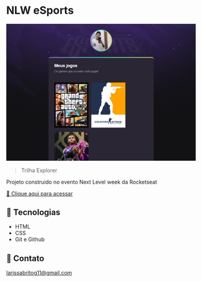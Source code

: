 # NLW eSports

![preview](./.github/preview.png)


>Trilha Explorer


Projeto construido no evento Next Level week da Rocketseat

[🔗 Clique aqui para acessar](https://larissabrito-dev.github.io/NLW-Esports-Explorer/![preview](https://user-images.githubusercontent.com/104842382/190718457-f7e56939-ced6-497c-a2a5-9fed6301eb5f.png)
)


## 🔧 Tecnologias

- HTML
- CSS
- Git e Github

## 📧 Contato

larissabritog11@gmail.com
